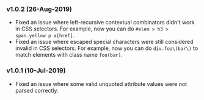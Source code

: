 ### v1.0.2 (26-Aug-2019)

- Fixed an issue where left-recursive contextual combinators didn't work in CSS selectors. For example, now you can do `#elem > h3 > span.yellow p a[href]`.
- Fixed an issue where escaped special characters were still considered invalid in CSS selectors. For example, now you can do `div.foo\(bar\)` to match elements with class name `foo(bar)`.

### v1.0.1 (10-Jul-2019)

- Fixed an issue where some valid unquoted attribute values were not parsed correctly.